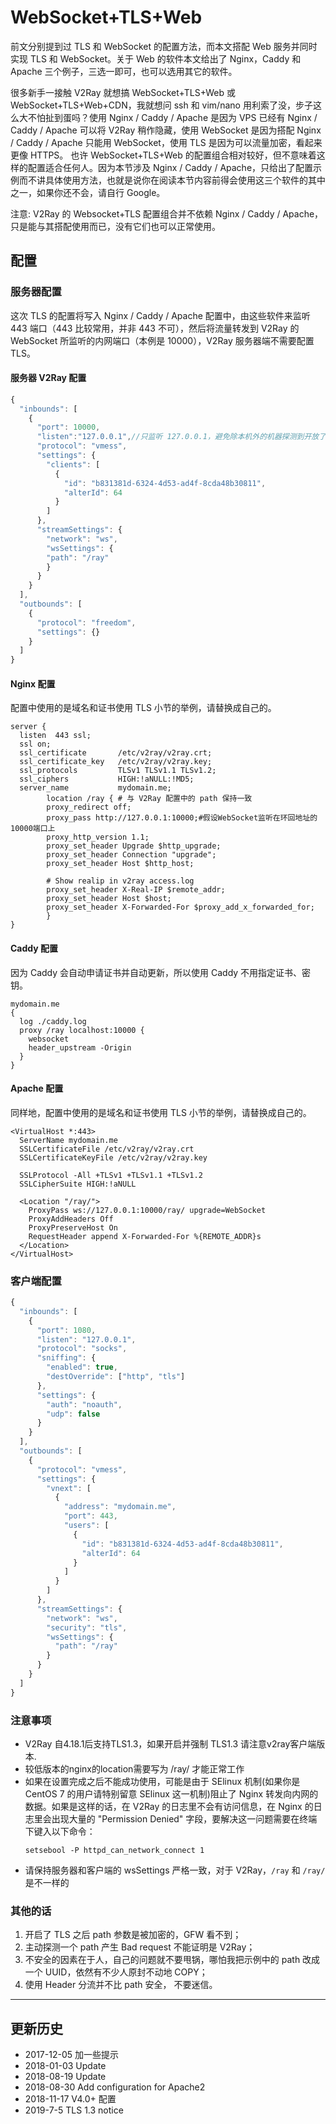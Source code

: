 # WebSocket+TLS+Web

前文分别提到过 TLS 和 WebSocket 的配置方法，而本文搭配 Web 服务并同时实现 TLS 和 WebSocket。关于 Web 的软件本文给出了 Nginx，Caddy 和 Apache 三个例子，三选一即可，也可以选用其它的软件。

很多新手一接触 V2Ray 就想搞 WebSocket+TLS+Web 或 WebSocket+TLS+Web+CDN，我就想问 ssh 和 vim/nano 用利索了没，步子这么大不怕扯到蛋吗？使用 Nginx / Caddy / Apache 是因为 VPS 已经有 Nginx / Caddy / Apache 可以将 V2Ray 稍作隐藏，使用 WebSocket 是因为搭配 Nginx / Caddy / Apache 只能用 WebSocket，使用 TLS 是因为可以流量加密，看起来更像 HTTPS。 也许 WebSocket+TLS+Web 的配置组合相对较好，但不意味着这样的配置适合任何人。因为本节涉及 Nginx / Caddy / Apache，只给出了配置示例而不讲具体使用方法，也就是说你在阅读本节内容前得会使用这三个软件的其中之一，如果你还不会，请自行 Google。

注意: V2Ray 的 Websocket+TLS 配置组合并不依赖 Nginx / Caddy / Apache，只是能与其搭配使用而已，没有它们也可以正常使用。

## 配置

### 服务器配置

这次 TLS 的配置将写入 Nginx / Caddy / Apache 配置中，由这些软件来监听 443 端口（443 比较常用，并非 443 不可），然后将流量转发到 V2Ray 的 WebSocket 所监听的内网端口（本例是 10000），V2Ray 服务器端不需要配置 TLS。

#### 服务器 V2Ray 配置 

```javascript
{
  "inbounds": [
    {
      "port": 10000,
      "listen":"127.0.0.1",//只监听 127.0.0.1，避免除本机外的机器探测到开放了 10000 端口
      "protocol": "vmess",
      "settings": {
        "clients": [
          {
            "id": "b831381d-6324-4d53-ad4f-8cda48b30811",
            "alterId": 64
          }
        ]
      },
      "streamSettings": {
        "network": "ws",
        "wsSettings": {
        "path": "/ray"
        }
      }
    }
  ],
  "outbounds": [
    {
      "protocol": "freedom",
      "settings": {}
    }
  ]
}
```

#### Nginx 配置

配置中使用的是域名和证书使用 TLS 小节的举例，请替换成自己的。

```
server {
  listen  443 ssl;
  ssl on;
  ssl_certificate       /etc/v2ray/v2ray.crt;
  ssl_certificate_key   /etc/v2ray/v2ray.key;
  ssl_protocols         TLSv1 TLSv1.1 TLSv1.2;
  ssl_ciphers           HIGH:!aNULL:!MD5;
  server_name           mydomain.me;
        location /ray { # 与 V2Ray 配置中的 path 保持一致
        proxy_redirect off;
        proxy_pass http://127.0.0.1:10000;#假设WebSocket监听在环回地址的10000端口上
        proxy_http_version 1.1;
        proxy_set_header Upgrade $http_upgrade;
        proxy_set_header Connection "upgrade";
        proxy_set_header Host $http_host;
        
        # Show realip in v2ray access.log
        proxy_set_header X-Real-IP $remote_addr;
        proxy_set_header Host $host;
        proxy_set_header X-Forwarded-For $proxy_add_x_forwarded_for;
        }
}
```

#### Caddy 配置

因为 Caddy 会自动申请证书并自动更新，所以使用 Caddy 不用指定证书、密钥。  

```
mydomain.me
{
  log ./caddy.log
  proxy /ray localhost:10000 {
    websocket
    header_upstream -Origin
  }
}
```

#### Apache 配置

同样地，配置中使用的是域名和证书使用 TLS 小节的举例，请替换成自己的。
```
<VirtualHost *:443>
  ServerName mydomain.me
  SSLCertificateFile /etc/v2ray/v2ray.crt
  SSLCertificateKeyFile /etc/v2ray/v2ray.key
  
  SSLProtocol -All +TLSv1 +TLSv1.1 +TLSv1.2
  SSLCipherSuite HIGH:!aNULL
  
  <Location "/ray/">
    ProxyPass ws://127.0.0.1:10000/ray/ upgrade=WebSocket
    ProxyAddHeaders Off
    ProxyPreserveHost On
    RequestHeader append X-Forwarded-For %{REMOTE_ADDR}s
  </Location>
</VirtualHost>
```

### 客户端配置

```javascript
{
  "inbounds": [
    {
      "port": 1080,
      "listen": "127.0.0.1",
      "protocol": "socks",
      "sniffing": {
        "enabled": true,
        "destOverride": ["http", "tls"]
      },
      "settings": {
        "auth": "noauth",
        "udp": false
      }
    }
  ],
  "outbounds": [
    {
      "protocol": "vmess",
      "settings": {
        "vnext": [
          {
            "address": "mydomain.me",
            "port": 443,
            "users": [
              {
                "id": "b831381d-6324-4d53-ad4f-8cda48b30811",
                "alterId": 64
              }
            ]
          }
        ]
      },
      "streamSettings": {
        "network": "ws",
        "security": "tls",
        "wsSettings": {
          "path": "/ray"
        }
      }
    }
  ]
}
```
### 注意事项

- V2Ray 自4.18.1后支持TLS1.3，如果开启并强制 TLS1.3 请注意v2ray客户端版本.
- 较低版本的nginx的location需要写为 /ray/ 才能正常工作
- 如果在设置完成之后不能成功使用，可能是由于 SElinux 机制(如果你是 CentOS 7 的用户请特别留意 SElinux 这一机制)阻止了 Nginx 转发向内网的数据。如果是这样的话，在 V2Ray 的日志里不会有访问信息，在 Nginx 的日志里会出现大量的 "Permission Denied" 字段，要解决这一问题需要在终端下键入以下命令：
  ```
  setsebool -P httpd_can_network_connect 1
  ```
- 请保持服务器和客户端的 wsSettings 严格一致，对于 V2Ray，`/ray` 和 `/ray/` 是不一样的

### 其他的话

1. 开启了 TLS 之后 path 参数是被加密的，GFW 看不到；
2. 主动探测一个 path 产生 Bad request 不能证明是 V2Ray；
3. 不安全的因素在于人，自己的问题就不要甩锅，哪怕我把示例中的 path 改成一个 UUID，依然有不少人原封不动地 COPY；
4. 使用 Header 分流并不比 path 安全， 不要迷信。

------

## 更新历史

- 2017-12-05 加一些提示
- 2018-01-03 Update
- 2018-08-19 Update
- 2018-08-30 Add configuration for Apache2
- 2018-11-17 V4.0+ 配置
- 2019-7-5   TLS 1.3 notice


